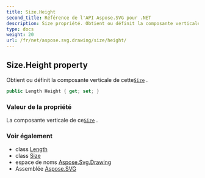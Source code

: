 ```yaml
---
title: Size.Height
second_title: Référence de l'API Aspose.SVG pour .NET
description: Size propriété. Obtient ou définit la composante verticale de cetteSize .
type: docs
weight: 20
url: /fr/net/aspose.svg.drawing/size/height/
---
```

## Size.Height property

Obtient ou définit la composante verticale de cette[`Size`](../) .

```csharp
public Length Height { get; set; }
```

### Valeur de la propriété

La composante verticale de ce[`Size`](../) .

### Voir également

* class [Length](../../length/)
* class [Size](../)
* espace de noms [Aspose.Svg.Drawing](../../size/)
* Assemblée [Aspose.SVG](../../../)


